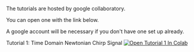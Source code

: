 The tutorials are hosted by google collaboratory. 

You can open one with the link below.

A google account will be necessary if you don't have one set up already.

Tutorial 1: Time Domain Newtonian Chirp Signal
[![Open Tutorial 1 In Colab](https://colab.research.google.com/assets/colab-badge.svg)](https://colab.research.google.com/github/Sudhagar7/GW_tutorials/blob/master/Tutorial_1.ipynb)
